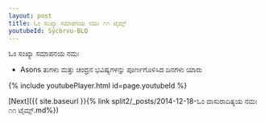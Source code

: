 ```yaml
---
layout: post
title: ಓಂ ಸಂಖ್ಯಾ ಸಮಾಪನಯ ನಮಃ ೧೧ ಟೈಮ್ಸ್
youtubeId: Sycbrvu-BLQ
---
```

 
 
 ಓಂ ಸಂಖ್ಯಾ ಸಮಾಪನಯ ನಮಃ  
 
 -  Asons ತುಗಳು ಮತ್ತು ಚಂದ್ರನ ಭವಿಷ್ಯಗಳನ್ನು ಪೂರ್ಣಗೊಳಿಸಿದ ದಿನಗಳು ಯಾರು 
 
  
 
  
 
 
 
 
 
 


{% include youtubePlayer.html id=page.youtubeId %}
 
[Next]({{ site.baseurl }}{% link  split2/_posts/2014-12-18-ಓಂ ವಾಸುರಾದಿತ್ಯಯ ನಮಃ ೧೧ ಟೈಮ್ಸ್.md%})
 
